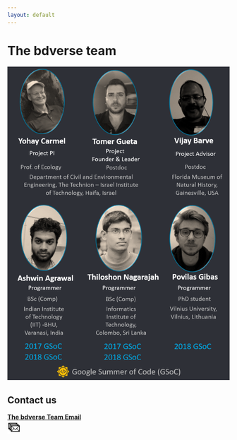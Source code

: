 ```yaml
---
layout: default
---
```


# The bdverse team

![](assets/images/the-team.png)

## Contact us

**<a href="mailto:bdverse-team@googlegroups.com" target="_blank">The bdverse Team Email</a>**   
<a href="mailto:bdverse-team@googlegroups.com" target="_blank"><img src="assets/images/team_email.png" alt="The bdverse team group Email" title= "Email the bdverse team" width="30"/></a>



